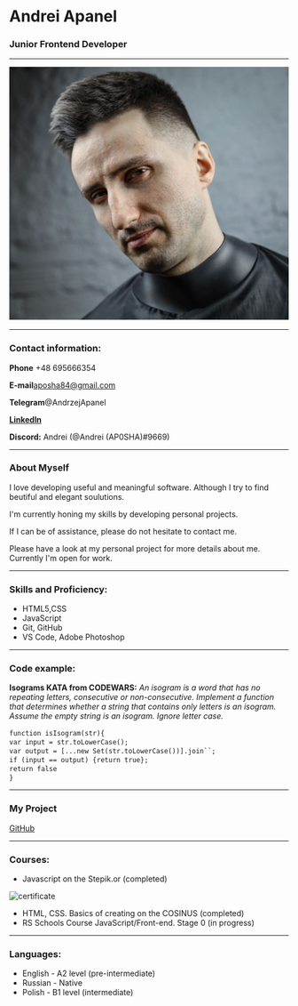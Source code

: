 # Andrei Apanel

### Junior Frontend Developer

---

![myphoto](assets/img/git.jpg)

---

### Contact information:

**Phone** +48 695666354

**E-mail**aposha84@gmail.com

**Telegram**@AndrzejApanel

**[LinkedIn](https://www.linkedin.com/in/andrzej-apanel/)**

**Discord:** Andrei (@Andrei (AP0SHA)#9669)

---

### About Myself

I love developing useful and meaningful software. Although I try to find beutiful and elegant soulutions.

I'm currently honing my skills by developing personal projects.

If I can be of assistance, please do not hesitate to contact me.

Please have a look at my personal project for more details about me. Currently I'm open for work.

---

### Skills and Proficiency:

- HTML5,CSS
- JavaScript
- Git, GitHub
- VS Code, Adobe Photoshop

---

### Code example:

**Isograms KATA from CODEWARS:** _An isogram is a word that has no repeating letters, consecutive or non-consecutive. Implement a function that determines whether a string that contains only letters is an isogram. Assume the empty string is an isogram. Ignore letter case._

```
function isIsogram(str){
var input = str.toLowerCase();
var output = [...new Set(str.toLowerCase())].join``;
if (input == output) {return true};
return false
}
```

---

### My Project

[GitHub](https://github.com/AndreiApanel/First_project.git)

---

### Courses:

- Javascript on the Stepik.or (completed)

![certificate](https://stepik.org/certificate/36eb9ebc297f077f183e214b0dc587c8205f5990.png?resolution=low)

- HTML, CSS. Basics of creating on the COSINUS (completed)
- RS Schools Course JavaScript/Front-end. Stage 0 (in progress)

---

### Languages:

- English - A2 level (pre-intermediate)
- Russian - Native
- Polish - B1 level (intermediate)
